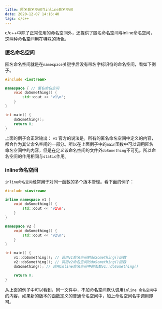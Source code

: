 ```yaml
---
title: 匿名命名空间与inline命名空间
date: 2020-12-07 14:16:40
tags: c/c++
---
```

c/c++中除了正常使用的命名空间外，还提供了匿名命名空间与inline命名空间，这两种命名空间用在特殊的场合。
### 匿名命名空间
匿名命名空间就是在`namespace`关键字后没有带名字标识符的命名空间，看如下例子。
<!-- more -->
```c++
#include <iostream>

namespace { // 匿名命名空间
    void doSomething() {
        std::cout << "v1\n";
    }
}

int main() {
    doSomething();
    return 0;
}
```
上面的例子会正常输出：
`v1`
官方的说法是，所有的匿名命名空间中定义的内容，都会作为其父命名空间的一部分。所以在上面例子中的`main`函数中可以调用匿名命名空间中的内容，但是在定义该命名空间的文件外`doSomething`不可见。所以命名空间的作用相同与`static`作用。

### inline命名空间
`inline命名空间`经常用于对同一函数的多个版本管理。看下面的例子：
```c++
#include <iostream>

inline namespace v1 {
    void doSomething() {
        std::cout << 'v1\n';
    }
}

namespace v2 {
    void doSomething() {
        std::cout << "v2\n";
    }
}

int main() {
    v1::doSomething(); // 调用v1命名空间的doSomething()函数
    v2::doSomething(); // 调用v2命名空间的doSomething()函数
    doSomething(); // 调用inline命名空间中的函数v1::doSomething()

    return 0;
}
```
从上面的例子中可以看到，同一文件中，不加命名空间默认调用`inline 命名空间`中的内容，如果新的版本的函数定义的普通命名空间中，加上命名空间名字调用即可。